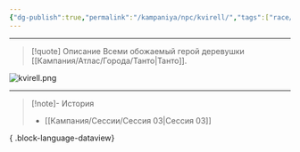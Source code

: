 ```yaml
---
{"dg-publish":true,"permalink":"/kampaniya/npc/kvirell/","tags":["race/human","affinity/unkown","job/hero"],"created":"2025-01-08T06:30:47.584+03:00","updated":"2025-01-09T10:38:01.777+03:00"}
---
```




<hr></hr>

> [!quote] Описание
>Всеми обожаемый герой деревушки [[Кампания/Атлас/Города/Танто\|Танто]].


![kvirell.png](/img/user/%D0%90%D1%81%D1%81%D0%B5%D1%82%D1%8B/NPC/kvirell.png)


<hr></hr>

> [!note]- История
>  - [[Кампания/Сессии/Сессия 03\|Сессия 03]]
> 
{ .block-language-dataview}